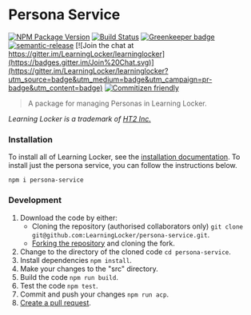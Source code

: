 # Persona Service
[![NPM Package Version](https://badge.fury.io/js/persona-service.svg)](https://www.npmjs.com/package/persona-service)
[![Build Status](https://travis-ci.org/LearningLocker/persona-service.svg?branch=master)](https://travis-ci.org/LearningLocker/persona-service)
[![Greenkeeper badge](https://badges.greenkeeper.io/LearningLocker/persona-service.svg)](https://greenkeeper.io/)
[![semantic-release](https://img.shields.io/badge/%20%20%F0%9F%93%A6%F0%9F%9A%80-semantic--release-e10079.svg)](https://github.com/semantic-release/semantic-release)
[![Join the chat at https://gitter.im/LearningLocker/learninglocker](https://badges.gitter.im/Join%20Chat.svg)](https://gitter.im/LearningLocker/learninglocker?utm_source=badge&utm_medium=badge&utm_campaign=pr-badge&utm_content=badge)
[![Commitizen friendly](https://img.shields.io/badge/commitizen-friendly-brightgreen.svg)](http://commitizen.github.io/cz-cli/)

> A package for managing Personas in Learning Locker.

*Learning Locker is a trademark of [HT2 Inc.](http://ht2.co.uk)*

### Installation
To install all of Learning Locker, see the [installation documentation](http://docs.learninglocker.net/guides-installing/). To install just the persona service, you can follow the instructions below.

```
npm i persona-service
```

### Development
1. Download the code by either:
    - Cloning the repository (authorised collaborators only) `git clone git@github.com:LearningLocker/persona-service.git`.
    - [Forking the repository](https://help.github.com/articles/fork-a-repo/) and cloning the fork.
1. Change to the directory of the cloned code `cd persona-service`.
1. Install dependencies `npm install`.
1. Make your changes to the "src" directory.
1. Build the code `npm run build`.
1. Test the code `npm test`.
1. Commit and push your changes `npm run acp`.
1. [Create a pull request](https://help.github.com/articles/about-pull-requests/).
